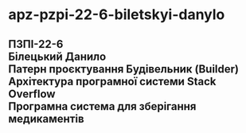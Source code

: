# apz-pzpi-22-6-biletskyi-danylo  
ПЗПІ-22-6  
Білецький Данило  
Патерн проєктування Будівельник (Builder)  
Архітектура програмної системи Stack Overflow  
Програмна система для зберігання медикаментів  
---
